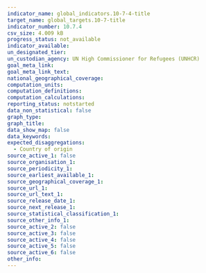 ```yaml
---
indicator_name: global_indicators.10-7-4-title
target_name: global_targets.10-7-title
indicator_number: 10.7.4
csv_size: 4.009 kB
progress_status: not_available
indicator_available: 
un_designated_tier: 
un_custodian_agency: UN High Commissioner for Refugees (UNHCR)
goal_meta_link:
goal_meta_link_text:
national_geographical_coverage: 
computation_units: 
computation_definitions: 
computation_calculations: 
reporting_status: notstarted
data_non_statistical: false
graph_type: 
graph_title: 
data_show_map: false
data_keywords: 
expected_disaggregations:
  - Country of origin
source_active_1: false
source_organisation_1: 
source_periodicity_1: 
source_earliest_available_1: 
source_geographical_coverage_1: 
source_url_1:
source_url_text_1: 
source_release_date_1: 
source_next_release_1: 
source_statistical_classification_1: 
source_other_info_1: 
source_active_2: false
source_active_3: false
source_active_4: false
source_active_5: false
source_active_6: false
other_info: 
---
```

